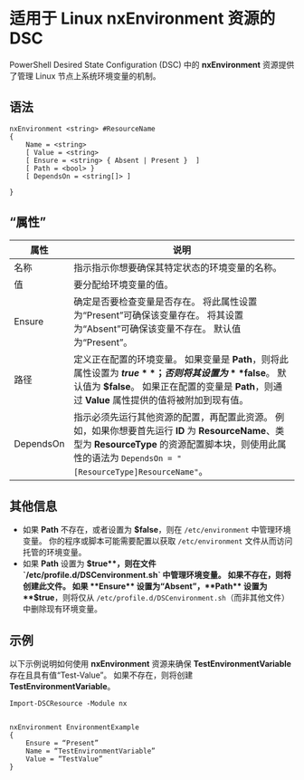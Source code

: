 # 适用于 Linux nxEnvironment 资源的 DSC

PowerShell Desired State Configuration (DSC) 中的 **nxEnvironment** 资源提供了管理 Linux 节点上系统环境变量的机制。

## 语法

```
nxEnvironment <string> #ResourceName
{
    Name = <string>
    [ Value = <string>
    [ Ensure = <string> { Absent | Present }  ]
    [ Path = <bool> }
    [ DependsOn = <string[]> ]

}
```

## “属性”

|  属性 |  说明 | 
|---|---|
| 名称| 指示指示你想要确保其特定状态的环境变量的名称。| 
| 值| 要分配给环境变量的值。| 
| Ensure| 确定是否要检查变量是否存在。 将此属性设置为“Present”可确保该变量存在。 将其设置为“Absent”可确保该变量不存在。 默认值为“Present”。| 
| 路径| 定义正在配置的环境变量。 如果变量是 **Path**，则将此属性设置为 **$true**；否则将其设置为 **$false**。 默认值为 **$false**。 如果正在配置的变量是 **Path**，则通过 **Value** 属性提供的值将被附加到现有值。| 
| DependsOn | 指示必须先运行其他资源的配置，再配置此资源。 例如，如果你想要首先运行 **ID** 为 **ResourceName**、类型为 **ResourceType** 的资源配置脚本块，则使用此属性的语法为 `DependsOn = "[ResourceType]ResourceName"`。| 

## 其他信息

* 如果 **Path** 不存在，或者设置为 **$false**，则在 `/etc/environment` 中管理环境变量。 你的程序或脚本可能需要配置以获取 `/etc/environment` 文件从而访问托管的环境变量。
* 如果 **Path** 设置为 **$true**，则在文件 `/etc/profile.d/DSCenvironment.sh` 中管理环境变量。 如果不存在，则将创建此文件。 如果 **Ensure** 设置为“Absent”，**Path** 设置为 **$true**，则将仅从 `/etc/profile.d/DSCenvironment.sh`（而非其他文件）中删除现有环境变量。

## 示例

以下示例说明如何使用 **nxEnvironment** 资源来确保 **TestEnvironmentVariable** 存在且具有值“Test-Value”。 如果不存在，则将创建 **TestEnvironmentVariable**。

```
Import-DSCResource -Module nx 


nxEnvironment EnvironmentExample
{
    Ensure = “Present”
    Name = “TestEnvironmentVariable”
    Value = “TestValue”
}
```


<!--HONumber=Feb16_HO4-->
